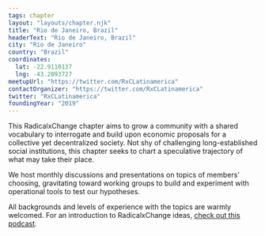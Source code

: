 ```yaml
---
tags: chapter
layout: "layouts/chapter.njk"
title: "Rio de Janeiro, Brazil"
headerText: "Rio de Janeiro, Brazil"
city: "Rio de Janeiro"
country: "Brazil"
coordinates:
  lat: -22.9110137
  lng: -43.2093727
meetupUrl: "https://twitter.com/RxCLatinamerica"
contactOrganizer: "https://twitter.com/RxCLatinamerica"
twitter: "RxCLatinamerica"
foundingYear: "2019"
---
```


This RadicalxChange chapter aims to grow a community with a shared vocabulary to interrogate and build upon economic proposals for a collective yet decentralized society. Not shy of challenging long-established social institutions, this chapter seeks to chart a speculative trajectory of what may take their place.

We host monthly discussions and presentations on topics of members’ choosing, gravitating toward working groups to build and experiment with operational tools to test our hypotheses.

All backgrounds and levels of experience with the topics are warmly welcomed. For an introduction to RadicalxChange ideas, [check out this podcast](https://80000hours.org/podcast/episodes/glen-weyl-radically-reforming-capitalism-and-democracy/).
